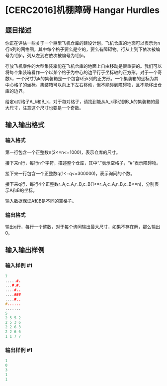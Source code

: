 # [CERC2016]机棚障碍 Hangar Hurdles

## 题目描述

你正在评估一些关于一个巨型飞机仓库的建设计划。飞机仓库的地面可以表示为n行n列的网格图，其中每个格子要么是空的，要么有障碍物。行从上到下依次被编号为1到n，列从左到右依次被编号为1到n。

存放飞机零件的大型集装箱能在飞机仓库的地面上自由移动是很重要的。我们可以将每个集装箱看作一个以某个格子为中心的边平行于坐标轴的正方形。对于一个奇数k，一个尺寸为k的集装箱是一个包含k行k列的正方形。一个集装箱的坐标为其中心格子的坐标。集装箱可以向上下左右移动，但不能碰到障碍物，且不能移出仓库的边界。

给定q对格子A\_k和B\_k，对于每对格子，请找到能从A\_k移动到B\_k的集装箱的最大尺寸，注意这个尺寸也要是一个奇数。

## 输入输出格式

### 输入格式

第一行包含一个正整数n(2<=n<=1000)，表示仓库的尺寸。

接下来n行，每行n个字符，描述整个仓库，其中“.”表示空格子，“#”表示障碍物。

接下来一行包含一个正整数q(1<=q<=300000)，表示询问的个数。

接下来q行，每行4个正整数r\_A,c\_A,r\_B,c\_B(1<=r\_A,c\_A,r\_B,c\_B<=n)，分别表示A和B的坐标。

输入数据保证A和B是不同的空格子。

### 输出格式

输出q行，每行一个整数，对于每个询问输出最大尺寸，如果不存在解，那么输出0。

## 输入输出样例

### 输入样例 #1

```cpp
7
.....#.
...#.#.
....#..
....###
....#..
#......
.......
5
2 5 5 2
2 5 3 6
2 2 6 3
2 2 6 6
1 1 7 7
```


### 输出样例 #1

```cpp
1
0
3
1
1
```


